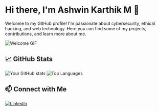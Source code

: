 # Hi there, I'm Ashwin Karthik M 👋

Welcome to my GitHub profile! I'm passionate about cybersecurity, ethical hacking, and web technology. Here you can find some of my projects, contributions, and learn more about me.

![Welcome GIF](https://ibb.co/CBYQq9v)

## 📈 GitHub Stats

![Your GitHub stats](https://github-readme-stats.vercel.app/api?username=Ashwin-github-tech&show_icons=true&hide_border=true)
![Top Languages](https://github-readme-stats.vercel.app/api/top-langs/?username=Ashwin-github-tech&layout=compact)

## 📫 Connect with Me
[![LinkedIn](https://img.shields.io/badge/-LinkedIn-0077B5?style=flat&logo=linkedin&logoColor=white)](https://www.linkedin.com/in/ashwin-karthik-m-37470b259/)
